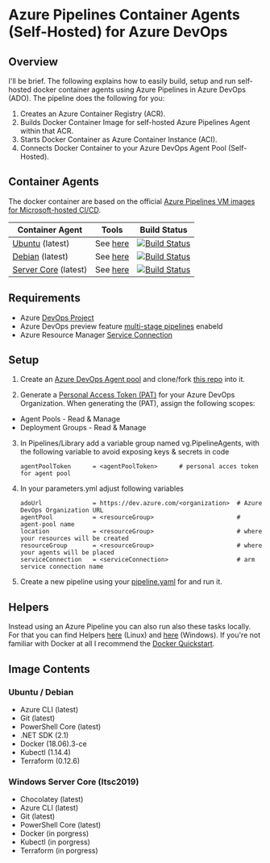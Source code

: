 # Azure Pipelines Container Agents (Self-Hosted) for Azure DevOps
## Overview
I'll be brief. The following explains how to easily build, setup and run self-hosted docker container agents using Azure Pipelines in Azure DevOps (ADO). The pipeline does the following for you:

1. Creates an Azure Container Registry (ACR).
2. Builds Docker Container Image for self-hosted Azure Pipelines Agent within that ACR.
3. Starts Docker Container as Azure Container Instance (ACI).
4. Connects Docker Container to your Azure DevOps Agent Pool (Self-Hosted).

## Container Agents
The docker container are based on the official [Azure Pipelines VM images for Microsoft-hosted CI/CD](https://github.com/microsoft/azure-pipelines-image-generation).


| Container Agent | Tools | Build Status |
|---|---|---|
| [Ubuntu](PipelineAgents/2020-01-09/dockerfile) (latest)   | See [here](#Image-Contents) | [![Build Status](https://dev.azure.com/GeekClub/Public/_apis/build/status/PipelineAgents?branchName=master)](https://dev.azure.com/GeekClub/Public/_build/latest?definitionId=44&branchName=master) |
| [Debian](PipelineAgents/2020-01-09/dockerfile) (latest)  | See [here](#Image-Contents) |[![Build Status](https://dev.azure.com/GeekClub/Azure/_apis/build/status/Agents/DevOpsAgentDebian?branchName=master)](https://dev.azure.com/GeekClub/Azure/_build/latest?definitionId=28&branchName=master) |
|  [Server Core](PipelineAgents/2020-01-09/dockerfile_Servercore) (latest) | See [here](#Image-Contents) |[![Build Status](https://dev.azure.com/GeekClub/Azure/_apis/build/status/Agents/DevOpsAgentServerCore?branchName=master)](https://dev.azure.com/GeekClub/Azure/_build/latest?definitionId=28&branchName=master) |

## Requirements

- Azure [DevOps Project](https://docs.microsoft.com/en-us/azure/devops/organizations/projects/create-project?view=azure-devops&tabs=preview-page)
- Azure DevOps preview feature [multi-stage pipelines](https://docs.microsoft.com/en-us/azure/devops/project/navigation/preview-features?view=azure-devops) enabeld 
- Azure Resource Manager [Service Connection](https://docs.microsoft.com/en-us/azure/devops/pipelines/library/service-endpoints?view=azure-devops&tabs=yaml)

## Setup

1. Create an [Azure DevOps Agent pool](https://docs.microsoft.com/en-us/azure/devops/pipelines/agents/pools-queues?view=azure-devops#creating-agent-pools) and clone/fork [this repo](https://github.com/segraef/apa.git) into it.

2. Generate a [Personal Access Token (PAT)](https://docs.microsoft.com/en-us/azure/devops/organizations/accounts/use-personal-access-tokens-to-authenticate?view=azure-devops#create-personal-access-tokens-to-authenticate-access) for your Azure DevOps Organization. When generating the (PAT), assign the following scopes:

- Agent Pools - Read & Manage
- Deployment Groups - Read & Manage

3. In Pipelines/Library add a variable group named vg.PipelineAgents, with the following variable to avoid exposing keys & secrets in code

    ```
    agentPoolToken      = <agentPoolToken>      # personal acces token for agent pool

    ```

4. In your parameters.yml adjust following variables

    ```
    adoUrl              = https://dev.azure.com/<organization>  # Azure DevOps Organization URL
    agentPool           = <resourceGroup>                       # agent-pool name
    location            = <resourceGroup>                       # where your resources will be created
    resourceGroup       = <resourceGroup>                       # where your agents will be placed
    serviceConnection   = <serviceConnection>                   # arm service connection name
    ```

4. Create a new pipeline using your [pipeline.yaml](PipelineAgents/2020-01-09/Pipeline/pipeline.yml) for and run it.

## Helpers

Instead using an Azure Pipeline you can also run also these tasks locally. For that you can find Helpers [here](Agents/Docker/Linux/Helpers) (Linux) and [here](Agents/Docker/Windows/Helpers) (Windows). If you're not familiar with Docker at all I recommend the [Docker Quickstart](https://docs.docker.com/get-started/).

## Image Contents
### Ubuntu / Debian
- Azure CLI (latest)
- Git (latest)
- PowerShell Core (latest)
- .NET SDK (2.1)
- Docker (18.06).3-ce
- Kubectl (1.14.4)
- Terraform (0.12.6)

### Windows Server Core (ltsc2019)

- Chocolatey (latest)
- Azure CLI (latest)
- Git (latest)
- PowerShell Core (latest)
- Docker (in porgress)
- Kubectl (in porgress)
- Terraform (in porgress)


